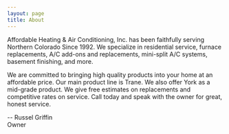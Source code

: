 ```yaml
---
layout: page
title: About
---
```


Affordable Heating & Air Conditioning, Inc. has been faithfully serving
Northern Colorado Since 1992. We specialize in residential service, furnace
replacements, A/C add-ons and replacements, mini-split A/C systems, basement
finishing, and more.

We are committed to bringing high quality products into
your home at an affordable price. Our main product line is Trane. We also
offer York as a mid-grade product. We give free estimates on replacements
and competitive rates on service. Call today and speak with the owner for
great, honest service.

--
Russel Griffin<br/>
Owner
